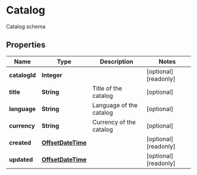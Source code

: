 

# Catalog

Catalog schema
## Properties

Name | Type | Description | Notes
------------ | ------------- | ------------- | -------------
**catalogId** | **Integer** |  |  [optional] [readonly]
**title** | **String** | Title of the catalog |  [optional]
**language** | **String** | Language of the catalog |  [optional]
**currency** | **String** | Currency of the catalog |  [optional]
**created** | [**OffsetDateTime**](OffsetDateTime.md) |  |  [optional] [readonly]
**updated** | [**OffsetDateTime**](OffsetDateTime.md) |  |  [optional] [readonly]



